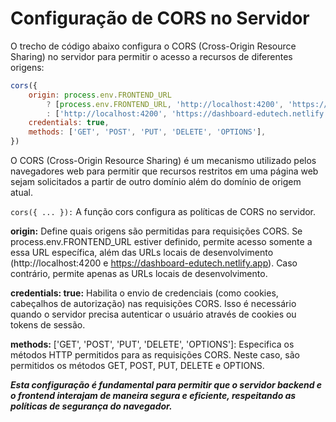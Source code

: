 # Configuração de CORS no Servidor

O trecho de código abaixo configura o CORS (Cross-Origin Resource Sharing) no servidor para permitir o acesso a recursos de diferentes origens:

```javascript
cors({
    origin: process.env.FRONTEND_URL
        ? [process.env.FRONTEND_URL, 'http://localhost:4200', 'https://dashboard-edutech.netlify.app']
        : ['http://localhost:4200', 'https://dashboard-edutech.netlify.app'],
    credentials: true,
    methods: ['GET', 'POST', 'PUT', 'DELETE', 'OPTIONS'],
})

```
O CORS (Cross-Origin Resource Sharing) é um mecanismo utilizado pelos navegadores web para permitir que recursos restritos em uma página web sejam solicitados a partir de outro domínio além do domínio de origem atual.

`cors({ ... }):` A função cors configura as políticas de CORS no servidor.

**origin:** Define quais origens são permitidas para requisições CORS. Se process.env.FRONTEND_URL estiver definido, permite acesso somente a essa URL específica, além das URLs locais de desenvolvimento (http://localhost:4200 e https://dashboard-edutech.netlify.app). Caso contrário, permite apenas as URLs locais de desenvolvimento.

**credentials: true:** Habilita o envio de credenciais (como cookies, cabeçalhos de autorização) nas requisições CORS. Isso é necessário quando o servidor precisa autenticar o usuário através de cookies ou tokens de sessão.

**methods:** ['GET', 'POST', 'PUT', 'DELETE', 'OPTIONS']: Especifica os métodos HTTP permitidos para as requisições CORS. Neste caso, são permitidos os métodos GET, POST, PUT, DELETE e OPTIONS.

***Esta configuração é fundamental para permitir que o servidor backend e o frontend interajam de maneira segura e eficiente, respeitando as políticas de segurança do navegador.***